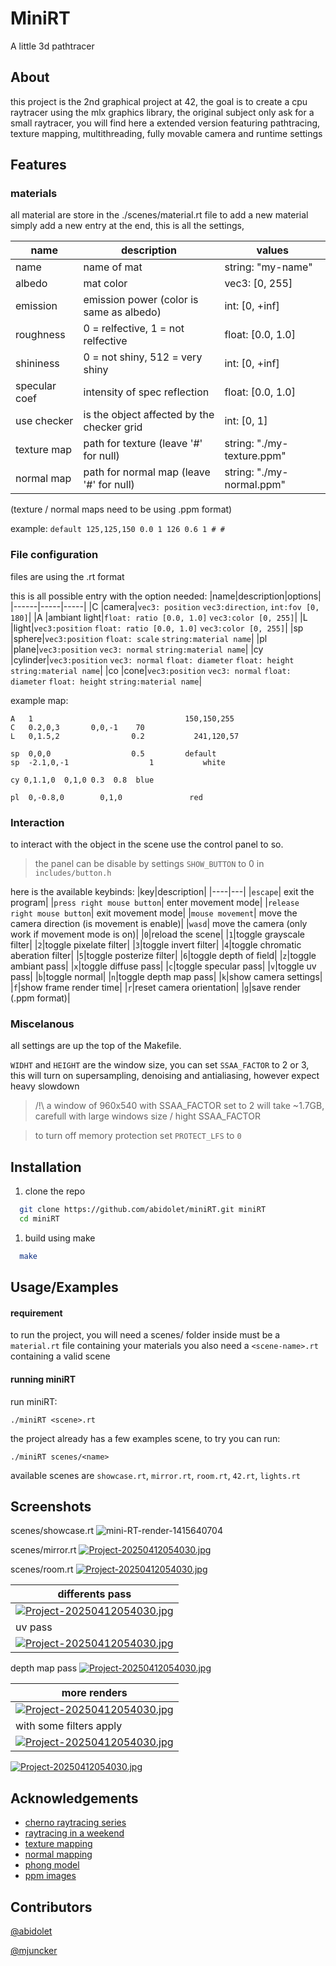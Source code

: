 
# MiniRT

A little 3d pathtracer

## About
this project is the 2nd graphical project at 42, the goal is to create a cpu raytracer using the mlx graphics library, the original subject only ask for a small raytracer, you will find here a extended version featuring pathtracing, texture mapping, multithreading, fully movable camera and runtime settings

## Features
### materials
all material are store in the ./scenes/material.rt file
to add a new material simply add a new entry at the end, this is all the settings,

|name|description|values|
|------|-----|-----|
|name|name of mat|string: "my-name"|
|albedo|mat color|vec3: [0, 255]|
|emission|emission power (color is same as albedo) |int: [0, +inf]|
|roughness|0 = relfective, 1 = not relfective|float: [0.0, 1.0]|
|shininess|0 = not shiny, 512 = very shiny|int: [0, +inf]|
|specular coef|intensity of spec reflection|float: [0.0, 1.0] |
|use checker|is the object affected by the checker grid|int: [0, 1] |
|texture map|path for texture (leave '#' for null)|string: "./my-texture.ppm" |
|normal map|path for normal map (leave '#' for null)|string: "./my-normal.ppm"|

(texture / normal maps need to be using .ppm format)

example: ```default 125,125,150 0.0 1 126 0.6 1 # # ```

### File configuration
files are using the .rt format

this is all possible entry with the option needed:
|name|description|options|
|------|-----|-----|
|C |camera|`vec3: position` `vec3:direction`, `int:fov [0, 180]`|
|A |ambiant light|`float: ratio [0.0, 1.0]` `vec3:color [0, 255]`|
|L |light|`vec3:position` `float: ratio [0.0, 1.0]` `vec3:color [0, 255]`|
|sp |sphere|`vec3:position` `float: scale` `string:material name`|
|pl |plane|`vec3:position` `vec3: normal` `string:material name`|
|cy |cylinder|`vec3:position` `vec3: normal` `float: diameter` `float: height` `string:material name`|
|co |cone|`vec3:position` `vec3: normal` `float: diameter` `float: height` `string:material name`|

example map:
```
A   1                                  150,150,255
C   0.2,0,3       0,0,-1    70
L   0,1.5,2                0.2           241,120,57

sp  0,0,0                  0.5         default
sp  -2.1,0,-1                  1           white

cy 0,1.1,0  0,1,0 0.3  0.8  blue

pl  0,-0.8,0        0,1,0               red

```

### Interaction
to interact with the object in the scene use the control panel to so. 

> the panel can be disable by settings `SHOW_BUTTON` to 0 in `includes/button.h`

here is the available keybinds:
|key|description|
|----|---|
|`escape`| exit the program|
|`press right mouse button`| enter movement mode|
|`release right mouse button`| exit movement mode|
|`mouse movement`| move the camera direction (is movement is enable)|
|`wasd`| move the camera (only work if movement mode is on)|
|`0`|reload the scene|
|`1`|toggle grayscale filter|
|`2`|toggle pixelate filter|
|`3`|toggle invert filter|
|`4`|toggle chromatic aberation filter|
|`5`|toggle posterize filter|
|`6`|toggle depth of field|
|`z`|toggle ambiant pass|
|`x`|toggle diffuse pass|
|`c`|toggle specular pass|
|`v`|toggle uv pass|
|`b`|toggle normal|
|`n`|toggle depth map pass|
|`k`|show camera settings|
|`f`|show frame render time|
|`r`|reset camera orientation|
|`g`|save render (.ppm format)|

### Miscelanous

all settings are up the top of the Makefile.

`WIDHT` and `HEIGHT` are the window size, you can set `SSAA_FACTOR` to 2 or 3, this will turn on supersampling, denoising and antialiasing, however expect heavy slowdown

> /!\ a window of 960x540 with SSAA_FACTOR set to 2 will take ~1.7GB, carefull with large windows size / hight SSAA_FACTOR

> to turn off memory protection set `PROTECT_LFS` to `0`

## Installation

1. clone the repo
```bash
  git clone https://github.com/abidolet/miniRT.git miniRT
  cd miniRT
```

1. build using make
```bash
  make
```
    
## Usage/Examples

#### requirement
to run the project, you will need a scenes/ folder inside must be a `material.rt` file containing your materials
you also need a `<scene-name>.rt` containing a valid scene

#### running miniRT

run miniRT:
```
./miniRT <scene>.rt
```
the project already has a few examples scene, to try you can run:
```
./miniRT scenes/<name>
```
available scenes are `showcase.rt`, `mirror.rt`, `room.rt`, `42.rt`, `lights.rt`


## Screenshots

scenes/showcase.rt
![mini-RT-render-1415640704](https://github.com/user-attachments/assets/f3368666-15a2-463b-ab37-67091a22c6ff)


scenes/mirror.rt
[![Project-20250412054030.jpg](https://i.postimg.cc/v808XqC6/Screenshot-from-2025-05-07-14-49-09.png)](https://postimg.cc/tYBSSyMs)

scenes/room.rt
[![Project-20250412054030.jpg](https://i.postimg.cc/J4trF3WY/Screenshot-from-2025-05-07-14-55-00.png)](https://postimg.cc/tYBSSyMs)


|differents pass|
|----|
|[![Project-20250412054030.jpg](https://i.postimg.cc/h40F0Xzy/Screenshot-from-2025-05-07-15-16-56.png)](https://postimg.cc/tYBSSyMs) |
|uv pass|
[![Project-20250412054030.jpg](https://i.postimg.cc/pTDw4T0d/Screenshot-from-2025-05-07-15-16-48.png)](https://postimg.cc/tYBSSyMs) |
depth map pass
[![Project-20250412054030.jpg](https://i.postimg.cc/NfG3CQRg/Screenshot-from-2025-05-07-15-17-03.png)](https://postimg.cc/tYBSSyMs)



|more renders|
|----|
|[![Project-20250412054030.jpg](https://i.postimg.cc/c1PDwZT9/mini-RT-render-2121699479.png)](https://postimg.cc/tYBSSyMs) |
|with some filters apply|
[![Project-20250412054030.jpg](https://i.postimg.cc/c6q8HFRh/mini-RT-render-1873529600.png)](https://postimg.cc/tYBSSyMs) |
[![Project-20250412054030.jpg](https://i.postimg.cc/1R8C840V/Screenshot-from-2025-05-07-15-23-47.png)](https://postimg.cc/tYBSSyMs)



## Acknowledgements

 - [cherno raytracing series](https://youtu.be/gfW1Fhd9u9Q?si=0JJXZGSj0m92Ba5W)
 - [raytracing in a weekend](https://raytracing.github.io/books/RayTracingInOneWeekend.html)
 - [texture mapping](http://raytracerchallenge.com/bonus/texture-mapping.html)
 - [normal mapping](https://learnopengl.com/Advanced-Lighting/Normal-Mapping)
 - [phong model](https://users.csc.calpoly.edu/~zwood/teaching/csc471/final09/nkowshik_webpage/)
 - [ppm images](https://paulbourke.net/dataformats/ppm/)

## Contributors
[@abidolet](https://github.com/Alexis42lyon)

[@mjuncker](https://github.com/Maxime-juncker)

